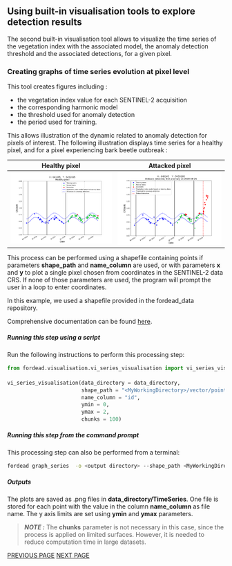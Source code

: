 ## Using built-in visualisation tools to explore detection results

The second built-in visualisation tool allows to visualize the time series of the vegetation index with the associated model, the anomaly detection threshold and the associated detections, for a given pixel.

### Creating graphs of time series evolution at pixel level

This tool creates figures including : 
- the vegetation index value for each SENTINEL-2 acquisition
- the corresponding harmonic model
- the threshold used for anomaly detection
- the period used for training.

This allows illustration of the dynamic related to anomaly detection for pixels of interest.
The following illustration displays time series for a healthy pixel, and for a pixel experiencing bark beetle outbreak :

Healthy pixel | Attacked pixel
:-------------------------:|:-------------------------:
![graph_healthy](Figures/graph_healthy.png "graph_healthy") | ![graph_dieback](Figures/graph_dieback.png "graph_dieback")

This process can be performed using a shapefile containing points if parameters **shape_path** and **name_column** are used, or with parameters **x** and **y** to plot a single pixel chosen from coordinates in the SENTINEL-2 data CRS.
If none of those parameters are used, the program will prompt the user in a loop to enter coordinates.

In this example, we used a shapefile provided in the fordead_data repository. 

Comprehensive documentation can be found [here](https://fordead.gitlab.io/fordead_package/docs/user_guides/english/Results_visualisation/#create-graphs-showing-the-evolution-of-the-time-series).

##### Running this step using a script

Run the following instructions to perform this processing step:

```python
from fordead.visualisation.vi_series_visualisation import vi_series_visualisation

vi_series_visualisation(data_directory = data_directory, 
                        shape_path = "<MyWorkingDirectory>/vector/points_for_graphs.shp", 
                        name_column = "id", 
                        ymin = 0, 
                        ymax = 2, 
                        chunks = 100)
```
##### Running this step from the command prompt

This processing step can also be performed from a terminal:
```bash
fordead graph_series  -o <output directory> --shape_path <MyWorkingDirectory>/vector/points_for_graphs.shp --name_column id --ymin 0 --ymax 2 --chunks 100
```

##### Outputs

The plots are saved as .png files in **data_directory/TimeSeries**. One file is stored for each point with the value in the column **name_column** as file name. 
The y axis limits are set using **ymin** and **ymax** parameters.

> **_NOTE :_** The **chunks** parameter is not necessary in this case, since the process is applied on limited surfaces. However, it is needed to reduce computation time in large datasets.

[PREVIOUS PAGE](https://fordead.gitlab.io/fordead_package/docs/Tutorial/06_create_timelapse) [NEXT PAGE](https://fordead.gitlab.io/fordead_package/docs/Tutorial/08_updating_detection)
